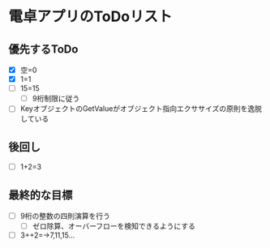 # 電卓アプリのToDoリスト

## 優先するToDo

* [x] 空=0
* [x] 1=1
* [ ] 15=15
  * [ ] 9桁制限に従う
* [ ] KeyオブジェクトのGetValueがオブジェクト指向エクササイズの原則を逸脱している

## 後回し

* [ ] 1+2=3

## 最終的な目標

* [ ] 9桁の整数の四則演算を行う
  * [ ] ゼロ除算、オーバーフローを検知できるようにする
* [ ] 3++2=→7,11,15...